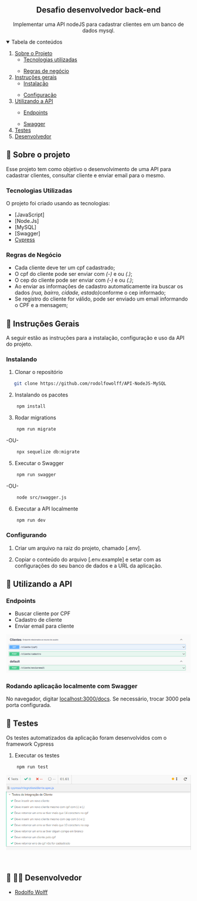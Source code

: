 <!-- PROJECT LOGO -->
<br />
<p align="center">
  <h2 align="center">Desafio desenvolvedor back-end</h2>

  <p align="center">
    Implementar uma API nodeJS para cadastrar clientes em um banco de dados mysql.
    <br />
  </p>
</p>

<!-- TABLE OF CONTENTS -->
<details open="open">
  <summary>Tabela de conteúdos</summary>
  <ol>
    <li>
      <a href="#sobre-o-projeto">Sobre o Projeto</a>
      <ul>
        <li><a href="#tecnologias-utilizadas">Tecnologias utilizadas</a></li>
      </ul>
    </li>
    <ul>
        <li><a href="#regras-de-negócio">Regras de negócio</a></li>
      </ul>
    </li>
    <li>
      <a href="#instruções-gerais">Instruções gerais</a>
      <ul>
        <li><a href="#instalação">Instalação</a></li>
      </ul>
    </li>
    <ul>
        <li><a href="#configurando">Configuração</a></li>
      </ul>
    </li>
    <li><a href="#utilizando-a-api">Utilizando a API</a></li>
      <ul>
        <li><a href="#endpoints">Endpoints</a></li>
      </ul>
        <ul>
        <li><a href="#swagger">Swagger</a></li>
      </ul>
    </li>
    </li>  
    <li><a href="#test">Testes</a></li>
    <li><a href="#desenvolvedor">Desenvolvedor</a></li>
  </ol>
</details>

<!-- ABOUT THE PROJECT -->

## :notebook_with_decorative_cover: Sobre o projeto

Esse projeto tem como objetivo o desenvolvimento de uma API para cadastrar clientes, consultar cliente e enviar email para o mesmo.

### Tecnologias Utilizadas

O projeto foi criado usando as tecnologias:

- [JavaScript] 
- [Node.Js]
- [MySQL]
- [Swagger]
- [Cypress]

### Regras de Negócio

- Cada cliente deve ter um cpf cadastrado;
- O cpf do cliente pode ser enviar com <i>(-)</i> e ou <i>(.)</i>;
- O cep do cliente pode ser enviar com <i>(-)</i> e ou <i>(.)</i>;
- Ao enviar as informações de cadastro automaticamente ira buscar os dados <i>(rua, bairro, cidade, estado)</i>conforme o cep informado;
- Se registro do cliente for válido, pode ser enviado um email informando o CPF e a mensagem;

<!-- GETTING STARTED -->

## :book: Instruções Gerais

A seguir estão as instruções para a instalação, configuração e uso da API do projeto.

### Instalando

1. Clonar o repositório

```sh
   git clone https://github.com/rodolfowolff/API-NodeJS-MySQL
```

2. Instalando os pacotes

```sh
    npm install
```

3. Rodar migrations

```sh
    npm run migrate
```

-OU-

```sh
    npx sequelize db:migrate
```

5. Executar o Swagger

```sh
    npm run swagger
```

-OU-

```sh
    node src/swagger.js
```

6. Executar a API localmente

```sh
    npm run dev
```

### Configurando

1. Criar um arquivo na raiz do projeto, chamado [.env].

2. Copiar o conteúdo do arquivo [.env.example] e setar com as configurações do seu banco de dados e a URL da aplicação.


<!-- USAGE EXAMPLES -->

## :electric_plug: Utilizando a API

### Endpoints

- Buscar cliente por CPF
- Cadastro de cliente
- Enviar email para cliente

![Endpoints Clientes][endpoints-cliente]

### Rodando aplicação localmente com Swagger

No navegador, digitar <a href="localhost:3000/docs">localhost:3000/docs</a>. Se necessário, trocar 3000 pela porta configurada.


<!-- TEST -->

## :bug: Testes
Os testes automatizados da aplicação foram desenvolvidos com o framework Cypress 

1. Executar os testes

```sh
    npm run test
```
![cypress][cypress]

<br>

<!-- CONTACT -->

##  🐺 👨‍💻 Desenvolvedor

- [Rodolfo Wolff](https://github.com/rodolfowolff)

<!-- MARKDOWN LINKS & IMAGES -->

[endpoints-cliente]: images/cliente.png
[cypress]: images/testes.png
